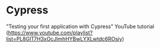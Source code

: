 # Cypress
"Testing your first application with Cypress" YouTube tutorial (https://www.youtube.com/playlist?list=PL8GlT7H3xOcJImhHYBwLYXLwtdc6ROsiy)
